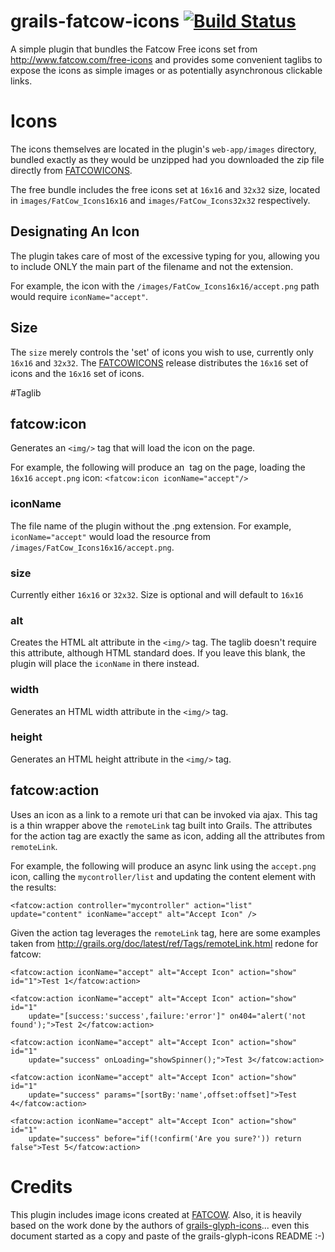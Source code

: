 grails-fatcow-icons [![Build Status](https://travis-ci.org/davidecavestro/grails-fatcow-icons.png?branch=master)](https://travis-ci.org/davidecavestro/grails-fatcow-icons)
==================

A simple plugin that bundles the Fatcow Free icons set from http://www.fatcow.com/free-icons and provides some convenient taglibs to expose the icons as simple images or as potentially asynchronous clickable links.

# Icons
The icons themselves are located in the plugin's `web-app/images` directory, bundled exactly as they would be unzipped had you downloaded the zip file directly from [FATCOWICONS](http://http://www.fatcow.com/free-icons).

The free bundle includes the free icons set at `16x16` and `32x32` size, located in `images/FatCow_Icons16x16` and `images/FatCow_Icons32x32` respectively.

## Designating An Icon
The plugin takes care of most of the excessive typing for you, allowing you to include ONLY the main part of the filename and not the extension.

For example, the icon with the `/images/FatCow_Icons16x16/accept.png` path would require `iconName="accept"`.

## Size
The `size` merely controls the 'set' of icons you wish to use, currently only `16x16` and `32x32`. The [FATCOWICONS](http://http://www.fatcow.com/free-icons) release distributes the `16x16` set of icons and the `16x16` set of icons.

#Taglib
## fatcow:icon
Generates an `<img/>` tag that will load the icon on the page.

For example, the following will produce an <img/> tag on the page, loading the `16x16` `accept.png` icon:
    `<fatcow:icon iconName="accept"/>`

### iconName
The file name of the plugin without the .png extension. For example, `iconName="accept"` would load the resource from `/images/FatCow_Icons16x16/accept.png`.
### size
Currently either `16x16` or `32x32`. Size is optional and will default to `16x16`
### alt
Creates the HTML alt attribute in the `<img/>` tag. The taglib doesn't require this attribute, although HTML standard does. If you leave this blank, the plugin will place the `iconName` in there instead.
### width
Generates an HTML width attribute in the `<img/>` tag.
### height
Generates an HTML height attribute in the `<img/>` tag.

## fatcow:action
Uses an icon as a link to a remote uri that can be invoked via ajax. This tag is a thin wrapper above the `remoteLink` tag built into Grails. The attributes for the action tag are exactly the same as icon, adding all the attributes from `remoteLink`.

For example, the following will produce an async link using the `accept.png` icon, calling the `mycontroller/list` and updating the content element with the results:

    <fatcow:action controller="mycontroller" action="list" update="content" iconName="accept" alt="Accept Icon" />


Given the action tag leverages the `remoteLink` tag, here are some examples taken from http://grails.org/doc/latest/ref/Tags/remoteLink.html redone for fatcow:

    <fatcow:action iconName="accept" alt="Accept Icon" action="show" id="1">Test 1</fatcow:action>

    <fatcow:action iconName="accept" alt="Accept Icon" action="show" id="1"
        update="[success:'success',failure:'error']" on404="alert('not found');">Test 2</fatcow:action>

    <fatcow:action iconName="accept" alt="Accept Icon" action="show" id="1"
        update="success" onLoading="showSpinner();">Test 3</fatcow:action>

    <fatcow:action iconName="accept" alt="Accept Icon" action="show" id="1"
        update="success" params="[sortBy:'name',offset:offset]">Test 4</fatcow:action>

    <fatcow:action iconName="accept" alt="Accept Icon" action="show" id="1"
        update="success" before="if(!confirm('Are you sure?')) return false">Test 5</fatcow:action>

# Credits

This plugin includes image icons created at [FATCOW](http://www.fatcow.com).
Also, it is heavily based on the work done by the authors of [grails-glyph-icons](http://github.com/ericbuitenhuis/grails-glyph-icons)... even this document started as a copy and paste of the grails-glyph-icons README :-)
